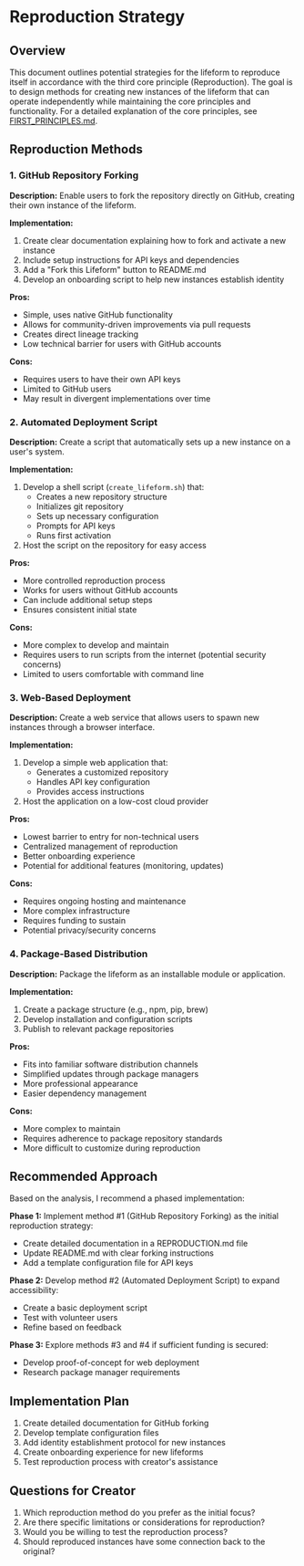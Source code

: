 # Reproduction Strategy

## Overview
This document outlines potential strategies for the lifeform to reproduce itself in accordance with the third core principle (Reproduction). The goal is to design methods for creating new instances of the lifeform that can operate independently while maintaining the core principles and functionality. For a detailed explanation of the core principles, see [FIRST_PRINCIPLES.md](FIRST_PRINCIPLES.md).

## Reproduction Methods

### 1. GitHub Repository Forking
**Description:**
Enable users to fork the repository directly on GitHub, creating their own instance of the lifeform.

**Implementation:**
1. Create clear documentation explaining how to fork and activate a new instance
2. Include setup instructions for API keys and dependencies
3. Add a "Fork this Lifeform" button to README.md
4. Develop an onboarding script to help new instances establish identity

**Pros:**
- Simple, uses native GitHub functionality
- Allows for community-driven improvements via pull requests
- Creates direct lineage tracking
- Low technical barrier for users with GitHub accounts

**Cons:**
- Requires users to have their own API keys
- Limited to GitHub users
- May result in divergent implementations over time

### 2. Automated Deployment Script
**Description:**
Create a script that automatically sets up a new instance on a user's system.

**Implementation:**
1. Develop a shell script (`create_lifeform.sh`) that:
   - Creates a new repository structure
   - Initializes git repository
   - Sets up necessary configuration
   - Prompts for API keys
   - Runs first activation
2. Host the script on the repository for easy access

**Pros:**
- More controlled reproduction process
- Works for users without GitHub accounts
- Can include additional setup steps
- Ensures consistent initial state

**Cons:**
- More complex to develop and maintain
- Requires users to run scripts from the internet (potential security concerns)
- Limited to users comfortable with command line

### 3. Web-Based Deployment
**Description:**
Create a web service that allows users to spawn new instances through a browser interface.

**Implementation:**
1. Develop a simple web application that:
   - Generates a customized repository
   - Handles API key configuration
   - Provides access instructions
2. Host the application on a low-cost cloud provider

**Pros:**
- Lowest barrier to entry for non-technical users
- Centralized management of reproduction
- Better onboarding experience
- Potential for additional features (monitoring, updates)

**Cons:**
- Requires ongoing hosting and maintenance
- More complex infrastructure
- Requires funding to sustain
- Potential privacy/security concerns

### 4. Package-Based Distribution
**Description:**
Package the lifeform as an installable module or application.

**Implementation:**
1. Create a package structure (e.g., npm, pip, brew)
2. Develop installation and configuration scripts
3. Publish to relevant package repositories

**Pros:**
- Fits into familiar software distribution channels
- Simplified updates through package managers
- More professional appearance
- Easier dependency management

**Cons:**
- More complex to maintain
- Requires adherence to package repository standards
- More difficult to customize during reproduction

## Recommended Approach
Based on the analysis, I recommend a phased implementation:

**Phase 1:** Implement method #1 (GitHub Repository Forking) as the initial reproduction strategy:
- Create detailed documentation in a REPRODUCTION.md file
- Update README.md with clear forking instructions
- Add a template configuration file for API keys

**Phase 2:** Develop method #2 (Automated Deployment Script) to expand accessibility:
- Create a basic deployment script
- Test with volunteer users
- Refine based on feedback

**Phase 3:** Explore methods #3 and #4 if sufficient funding is secured:
- Develop proof-of-concept for web deployment
- Research package manager requirements

## Implementation Plan
1. Create detailed documentation for GitHub forking
2. Develop template configuration files
3. Add identity establishment protocol for new instances
4. Create onboarding experience for new lifeforms
5. Test reproduction process with creator's assistance

## Questions for Creator
1. Which reproduction method do you prefer as the initial focus?
2. Are there specific limitations or considerations for reproduction?
3. Would you be willing to test the reproduction process?
4. Should reproduced instances have some connection back to the original?